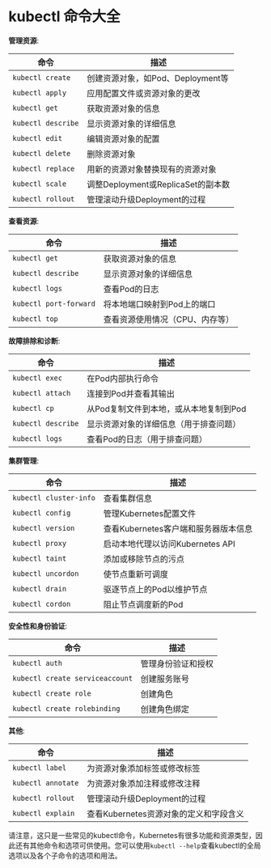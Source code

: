 # kubectl 命令大全

**管理资源**:

| 命令               | 描述                               |
| ------------------ | ---------------------------------- |
| `kubectl create`   | 创建资源对象，如Pod、Deployment等  |
| `kubectl apply`    | 应用配置文件或资源对象的更改       |
| `kubectl get`      | 获取资源对象的信息                 |
| `kubectl describe` | 显示资源对象的详细信息             |
| `kubectl edit`     | 编辑资源对象的配置                 |
| `kubectl delete`   | 删除资源对象                       |
| `kubectl replace`  | 用新的资源对象替换现有的资源对象   |
| `kubectl scale`    | 调整Deployment或ReplicaSet的副本数 |
| `kubectl rollout`  | 管理滚动升级Deployment的过程       |

**查看资源**:

| 命令                   | 描述                            |
| ---------------------- | ------------------------------- |
| `kubectl get`          | 获取资源对象的信息              |
| `kubectl describe`     | 显示资源对象的详细信息          |
| `kubectl logs`         | 查看Pod的日志                   |
| `kubectl port-forward` | 将本地端口映射到Pod上的端口     |
| `kubectl top`          | 查看资源使用情况（CPU、内存等） |

**故障排除和诊断**:

| 命令               | 描述                                   |
| ------------------ | -------------------------------------- |
| `kubectl exec`     | 在Pod内部执行命令                      |
| `kubectl attach`   | 连接到Pod并查看其输出                  |
| `kubectl cp`       | 从Pod复制文件到本地，或从本地复制到Pod |
| `kubectl describe` | 显示资源对象的详细信息（用于排查问题） |
| `kubectl logs`     | 查看Pod的日志（用于排查问题）          |

**集群管理**:

| 命令                   | 描述                                 |
| ---------------------- | ------------------------------------ |
| `kubectl cluster-info` | 查看集群信息                         |
| `kubectl config`       | 管理Kubernetes配置文件               |
| `kubectl version`      | 查看Kubernetes客户端和服务器版本信息 |
| `kubectl proxy`        | 启动本地代理以访问Kubernetes API     |
| `kubectl taint`        | 添加或移除节点的污点                 |
| `kubectl uncordon`     | 使节点重新可调度                     |
| `kubectl drain`        | 驱逐节点上的Pod以维护节点            |
| `kubectl cordon`       | 阻止节点调度新的Pod                  |

**安全性和身份验证**:

| 命令                            | 描述               |
| ------------------------------- | ------------------ |
| `kubectl auth`                  | 管理身份验证和授权 |
| `kubectl create serviceaccount` | 创建服务账号       |
| `kubectl create role`           | 创建角色           |
| `kubectl create rolebinding`    | 创建角色绑定       |

**其他**:

| 命令               | 描述                                   |
| ------------------ | -------------------------------------- |
| `kubectl label`    | 为资源对象添加标签或修改标签           |
| `kubectl annotate` | 为资源对象添加注释或修改注释           |
| `kubectl rollout`  | 管理滚动升级Deployment的过程           |
| `kubectl explain`  | 查看Kubernetes资源对象的定义和字段含义 |

请注意，这只是一些常见的kubectl命令，Kubernetes有很多功能和资源类型，因此还有其他命令和选项可供使用。您可以使用`kubectl --help`查看kubectl的全局选项以及各个子命令的选项和用法。